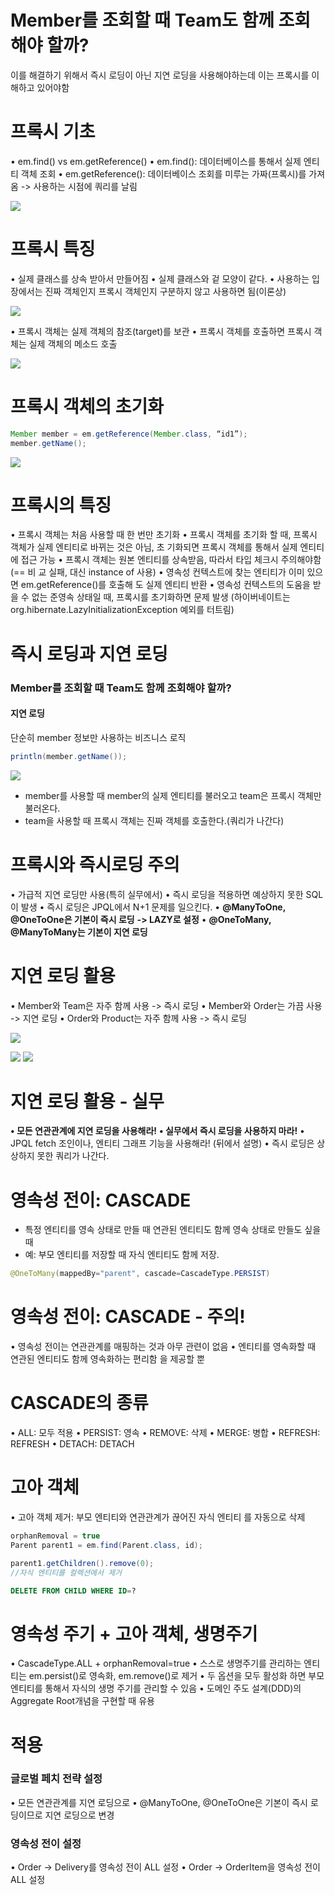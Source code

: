 # Member를 조회할 때 Team도 함께 조회해야 할까?

이를 해결하기 위해서 즉시 로딩이 아닌 지연 로딩을 사용해야하는데 이는 프록시를 이해하고 있어야함

# 프록시 기초
• em.find() vs em.getReference()
• em.find(): 데이터베이스를 통해서 실제 엔티티 객체 조회
• em.getReference(): 데이터베이스 조회를 미루는 가짜(프록시)를 가져옴
	-> 사용하는 시점에 쿼리를 날림
    
![](https://velog.velcdn.com/images/jckim22/post/874d978f-96f2-4171-99dc-0935e1022256/image.png)

# 프록시 특징
• 실제 클래스를 상속 받아서 만들어짐
• 실제 클래스와 겉 모양이 같다.
• 사용하는 입장에서는 진짜 객체인지
프록시 객체인지 구분하지 않고
사용하면 됨(이론상)

![](https://velog.velcdn.com/images/jckim22/post/7ab69921-6b36-4bfe-b933-13c146b232a4/image.png)


• 프록시 객체는 실제 객체의 참조(target)를 보관
• 프록시 객체를 호출하면 프록시 객체는 실제 객체의 메소드 호출

![](https://velog.velcdn.com/images/jckim22/post/73601a06-6633-4cc8-ba7f-4233ba920f71/image.png)

# 프록시 객체의 초기화
```java
Member member = em.getReference(Member.class, “id1”);
member.getName();
```
![](https://velog.velcdn.com/images/jckim22/post/55c3ac98-484f-4023-91fe-6a8ac3261dea/image.png)

# 프록시의 특징
• 프록시 객체는 처음 사용할 때 한 번만 초기화
• 프록시 객체를 초기화 할 때, 프록시 객체가 실제 엔티티로 바뀌는 것은 아님, 초
기화되면 프록시 객체를 통해서 실제 엔티티에 접근 가능
• 프록시 객체는 원본 엔티티를 상속받음, 따라서 타입 체크시 주의해야함 (== 비
교 실패, 대신 instance of 사용)
• 영속성 컨텍스트에 찾는 엔티티가 이미 있으면 em.getReference()를 호출해
도 실제 엔티티 반환
• 영속성 컨텍스트의 도움을 받을 수 없는 준영속 상태일 때, 프록시를 초기화하면
문제 발생
(하이버네이트는 org.hibernate.LazyInitializationException 예외를 터트림)


# 즉시 로딩과 지연 로딩
### Member를 조회할 때 Team도 함께 조회해야 할까?

#### 지연 로딩
단순히 member 정보만 사용하는 비즈니스 로직
```java
println(member.getName());
```
![](https://velog.velcdn.com/images/jckim22/post/a5afa078-3c82-430d-876c-065131872f27/image.png)


- member를 사용할 때 member의 실제 엔티티를 불러오고 team은 프록시 객체만 불러온다.
- team을 사용할 때 프록시 객체는 진짜 객체를 호출한다.(쿼리가 나간다)


# 프록시와 즉시로딩 주의
• 가급적 지연 로딩만 사용(특히 실무에서)
• 즉시 로딩을 적용하면 예상하지 못한 SQL이 발생
• 즉시 로딩은 JPQL에서 N+1 문제를 일으킨다.
• **@ManyToOne, @OneToOne은 기본이 즉시 로딩**
**-> LAZY로 설정**
• **@OneToMany, @ManyToMany는 기본이 지연 로딩**


# 지연 로딩 활용
• Member와 Team은 자주 함께 사용 -> 즉시 로딩
• Member와 Order는 가끔 사용 -> 지연 로딩
• Order와 Product는 자주 함께 사용 -> 즉시 로딩


![](https://velog.velcdn.com/images/jckim22/post/722952b5-baf1-4ccc-ab02-88524f22fb32/image.png)

![](https://velog.velcdn.com/images/jckim22/post/46b29f1b-3c91-4ca7-aa4a-56619dfbbe65/image.png)
![](https://velog.velcdn.com/images/jckim22/post/d262aa2c-cccc-44f2-a5d6-2f09a2f430a8/image.png)

# 지연 로딩 활용 - 실무
**• 모든 연관관계에 지연 로딩을 사용해라!**
**• 실무에서 즉시 로딩을 사용하지 마라!**
• JPQL fetch 조인이나, 엔티티 그래프 기능을 사용해라!
(뒤에서 설명)
• 즉시 로딩은 상상하지 못한 쿼리가 나간다.

# 영속성 전이: CASCADE

- 특정 엔티티를 영속 상태로 만들 때 연관된 엔티티도 함께 영속 상태로 만들도 싶을 때
-  예: 부모 엔티티를 저장할 때 자식 엔티티도 함께 저장.
```java
@OneToMany(mappedBy="parent", cascade=CascadeType.PERSIST)
```

# 영속성 전이: CASCADE - 주의!
• 영속성 전이는 연관관계를 매핑하는 것과 아무 관련이 없음
• 엔티티를 영속화할 때 연관된 엔티티도 함께 영속화하는 편리함
을 제공할 뿐

# CASCADE의 종류
• ALL: 모두 적용
• PERSIST: 영속
• REMOVE: 삭제
• MERGE: 병합
• REFRESH: REFRESH
• DETACH: DETACH

# 고아 객체
• 고아 객체 제거: 부모 엔티티와 연관관계가 끊어진 자식 엔티티
를 자동으로 삭제
```java
orphanRemoval = true
Parent parent1 = em.find(Parent.class, id);
```
```java
parent1.getChildren().remove(0);
//자식 엔티티를 컬렉션에서 제거
```
```sql
DELETE FROM CHILD WHERE ID=?
```

# 영속성 주기 + 고아 객체, 생명주기

• CascadeType.ALL + orphanRemoval=true
• 스스로 생명주기를 관리하는 엔티티는 em.persist()로 영속화,
em.remove()로 제거
• 두 옵션을 모두 활성화 하면 부모 엔티티를 통해서 자식의 생명
주기를 관리할 수 있음
• 도메인 주도 설계(DDD)의 Aggregate Root개념을 구현할 때
유용

# 적용

### 글로벌 페치 전략 설정
• 모든 연관관계를 지연 로딩으로
• @ManyToOne, @OneToOne은 기본이 즉시 로딩이므로 지연
로딩으로 변경

### 영속성 전이 설정
• Order -> Delivery를 영속성 전이 ALL 설정
• Order -> OrderItem을 영속성 전이 ALL 설정

